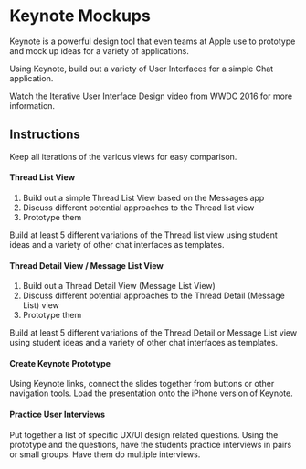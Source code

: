# Keynote Mockups

Keynote is a powerful design tool that even teams at Apple use to prototype and mock up ideas for a variety of applications.

Using Keynote, build out a variety of User Interfaces for a simple Chat application.

Watch the Iterative User Interface Design video from WWDC 2016 for more information.

## Instructions

Keep all iterations of the various views for easy comparison.

#### Thread List View

1. Build out a simple Thread List View based on the Messages app
2. Discuss different potential approaches to the Thread list view
3. Prototype them

Build at least 5 different variations of the Thread list view using student ideas and a variety of other chat interfaces as templates.

#### Thread Detail View / Message List View

1. Build out a Thread Detail View (Message List View)
2. Discuss different potential approaches to the Thread Detail (Message List) view
3. Prototype them

Build at least 5 different variations of the Thread Detail or Message List view using student ideas and a variety of other chat interfaces as templates.

#### Create Keynote Prototype

Using Keynote links, connect the slides together from buttons or other navigation tools. Load the presentation onto the iPhone version of Keynote.

#### Practice User Interviews

Put together a list of specific UX/UI design related questions. Using the prototype and the questions, have the students practice interviews in pairs or small groups. Have them do multiple interviews.